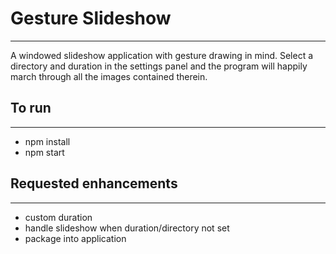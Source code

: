 # Gesture Slideshow
---
A windowed slideshow application with gesture drawing in mind. Select a directory and duration in the settings panel and the program will happily march through all the images contained therein. 

## To run
---
* npm install
* npm start

## Requested enhancements
---
* custom duration
* handle slideshow when duration/directory not set
* package into application
